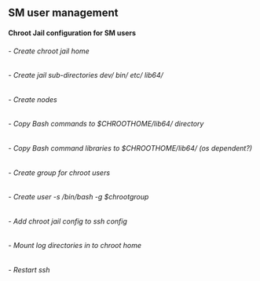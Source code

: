 ## SM user management
#### Chroot Jail configuration for SM users 
######  - Create chroot jail home 
######  - Create jail sub-directories  dev/ bin/ etc/ lib64/
######  - Create nodes 
######  - Copy Bash commands to $CHROOTHOME/lib64/ directory
######  - Copy Bash command libraries to $CHROOTHOME/lib64/  (os dependent?)
######  - Create group for chroot users 
######  - Create user -s /bin/bash -g $chrootgroup 
######  - Add chroot jail config to ssh config 
######  - Mount log directories in to chroot home 
######  - Restart ssh 
